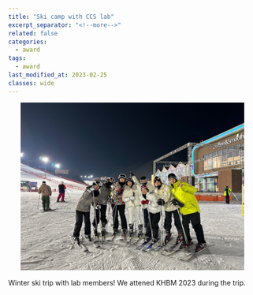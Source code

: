 ```yaml
---
title: "Ski camp with CCS lab"
excerpt_separator: "<!--more-->"
related: false
categories:
  - award
tags:
  - award
last_modified_at: 2023-02-25
classes: wide
---
```


<p align="center">
    <img width="90%" src="/images/posts/post_2023_ski.png">
</p>

Winter ski trip with lab members! We attened KHBM 2023 during the trip.    
